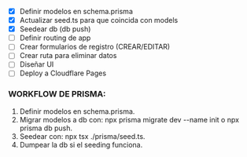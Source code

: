 -   [x] Definir modelos en schema.prisma
-   [x] Actualizar seed.ts para que coincida con models
-   [x] Seedear db (db push)
-   [ ] Definir routing de app
-   [ ] Crear formularios de registro (CREAR/EDITAR)
-   [ ] Crear ruta para eliminar datos
-   [ ] Diseñar UI
-   [ ] Deploy a Cloudflare Pages

### WORKFLOW DE PRISMA:

1. Definir modelos en schema.prisma.
2. Migrar modelos a db con: npx prisma migrate dev --name init o npx prisma db push.
3. Seedear con: npx tsx ./prisma/seed.ts.
4. Dumpear la db si el seeding funciona.
